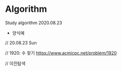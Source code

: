 # Algorithm
Study algorithm
2020.08.23

- 양식예

// 20.08.23 Sun

// 1920: 수 찾기 https://www.acmicpc.net/problem/1920

// 이진탐색
